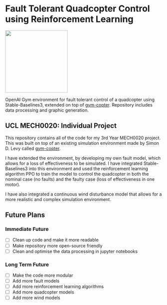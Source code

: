 

# Fault Tolerant Quadcopter Control using Reinforcement Learning

<img src="media/RL-ModelB.2-faulty.gif" height="200">

OpenAI Gym environment for fault tolerant control of a quadcopter using Stable-Baselines3, extended on top of [gym-copter](https://github.com/simondlevy/gym-copter). Repository includes data processing and graphic generation. 
 
## UCL MECH0020: Individual Project

This repository contains all of the code for my 3rd Year MECH0020 project. This was built on top of an existing simulation environment made by Simon D. Levy called [gym-copter](https://github.com/simondlevy/gym-copter). 

I have extended the environment, by developing my own fault model, which allows for a loss of effectiveness to be simulated. I have integrated Stable-Baselines3 into this environment and used the reinforcement learning algorithm PPO to train the model to control the quadcopter in both the nominal case (no faults) and the faulty case (loss of effectiveness in one motor).

I have also integrated a continuous wind disturbance model that allows for a more realistic and complex simulation environment.




## Future Plans

### Immediate Future

- [ ] Clean up code and make it more readable
- [ ] Make repository more open-source friendly
- [ ] Clean and optimise the data processing in jupyter notebooks

### Long Term Future
- [ ] Make the code more modular
- [ ] Add more fault models
- [ ] Add more reinforcement learning algorithms
- [ ] Add more quadcopter models
- [ ] Add more wind models